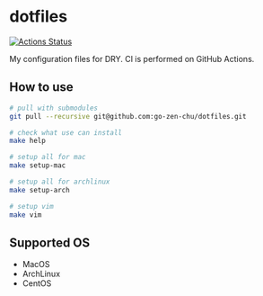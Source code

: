 # dotfiles

[![Actions Status](https://github.com/go-zen-chu/dotfiles/workflows/CI/badge.svg)](https://github.com/go-zen-chu/dotfiles/actions)

My configuration files for DRY. CI is performed on GitHub Actions.

## How to use

```bash
# pull with submodules
git pull --recursive git@github.com:go-zen-chu/dotfiles.git

# check what use can install
make help

# setup all for mac
make setup-mac

# setup all for archlinux
make setup-arch

# setup vim
make vim
```

## Supported OS

- MacOS
- ArchLinux
- CentOS
